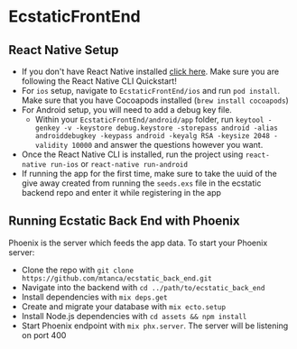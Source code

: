 # EcstaticFrontEnd

## React Native Setup

- If you don't have React Native installed [click here](https://facebook.github.io/react-native/docs/getting-started). Make sure you are following the React Native CLI Quickstart!
- For `ios` setup, navigate to `EcstaticFrontEnd/ios` and run `pod install`. Make sure that you have Cocoapods installed (`brew install cocoapods`)
- For Android setup, you will need to add a debug key file.
  - Within your `EcstaticFrontEnd/android/app` folder, run `keytool -genkey -v -keystore debug.keystore -storepass android -alias androiddebugkey -keypass android -keyalg RSA -keysize 2048 -validity 10000` and answer the questions however you want.
- Once the React Native CLI is installed, run the project using `react-native run-ios` or `react-native run-android`
- If running the app for the first time, make sure to take the uuid of the give away created from running the `seeds.exs` file in the ecstatic backend repo and enter it while registering in the app

## Running Ecstatic Back End with Phoenix

Phoenix is the server which feeds the app data.
To start your Phoenix server:

- Clone the repo with `git clone https://github.com/mtanca/ecstatic_back_end.git`
- Navigate into the backend with `cd ../path/to/ecstatic_back_end`
- Install dependencies with `mix deps.get`
- Create and migrate your database with `mix ecto.setup`
- Install Node.js dependencies with `cd assets && npm install`
- Start Phoenix endpoint with `mix phx.server`. The server will be listening on port 400
